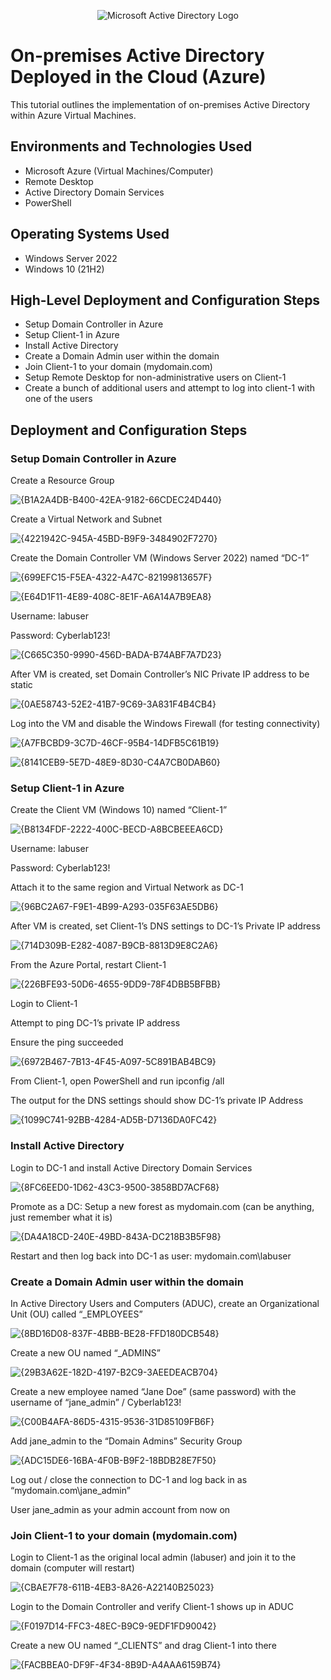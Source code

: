 <p align="center">
<img src="https://i.imgur.com/pU5A58S.png" alt="Microsoft Active Directory Logo"/>
</p>

<h1>On-premises Active Directory Deployed in the Cloud (Azure)</h1>
This tutorial outlines the implementation of on-premises Active Directory within Azure Virtual Machines.<br />




<h2>Environments and Technologies Used</h2>

- Microsoft Azure (Virtual Machines/Computer)
- Remote Desktop
- Active Directory Domain Services
- PowerShell

<h2>Operating Systems Used </h2>

- Windows Server 2022
- Windows 10 (21H2)

<h2>High-Level Deployment and Configuration Steps</h2>

- Setup Domain Controller in Azure
- Setup Client-1 in Azure
- Install Active Directory
- Create a Domain Admin user within the domain
- Join Client-1 to your domain (mydomain.com)
- Setup Remote Desktop for non-administrative users on Client-1
- Create a bunch of additional users and attempt to log into client-1 with one of the users

<h2>Deployment and Configuration Steps</h2>

<h3>Setup Domain Controller in Azure</h3>

<p>Create a Resource Group</p>

![{B1A2A4DB-B400-42EA-9182-66CDEC24D440}](https://github.com/user-attachments/assets/48271635-749e-40fb-865f-5d4cfe3f5016)

<p>Create a Virtual Network and Subnet</p>

![{4221942C-945A-45BD-B9F9-3484902F7270}](https://github.com/user-attachments/assets/a213cea2-4f4b-4d30-9b02-22661f0ee4be)

<p>Create the Domain Controller VM (Windows Server 2022) named “DC-1”</p>

![{699EFC15-F5EA-4322-A47C-82199813657F}](https://github.com/user-attachments/assets/453420bb-139d-40bc-aedf-5a552fb5c8e4)

![{E64D1F11-4E89-408C-8E1F-A6A14A7B9EA8}](https://github.com/user-attachments/assets/a68b40bf-4d22-493f-96dd-396df55a7388)

<p>Username: labuser</p>
<p>Password: Cyberlab123!</p>

![{C665C350-9990-456D-BADA-B74ABF7A7D23}](https://github.com/user-attachments/assets/0b6337e0-c8a1-4a98-bfd2-53603fc7015a)

<p>After VM is created, set Domain Controller’s NIC Private IP address to be static</p>

![{0AE58743-52E2-41B7-9C69-3A831F4B4CB4}](https://github.com/user-attachments/assets/75f93db1-7c58-4510-8ee4-65968e9f058f)

<p>Log into the VM and disable the Windows Firewall (for testing connectivity)</p>

![{A7FBCBD9-3C7D-46CF-95B4-14DFB5C61B19}](https://github.com/user-attachments/assets/c263bb0f-ebcf-4f36-991c-602215634153)

![{8141CEB9-5E7D-48E9-8D30-C4A7CB0DAB60}](https://github.com/user-attachments/assets/11805232-3412-4d60-83c3-5eed90834d0b)

<h3>Setup Client-1 in Azure</h3>

<p>Create the Client VM (Windows 10) named “Client-1”</p>

![{B8134FDF-2222-400C-BECD-A8BCBEEEA6CD}](https://github.com/user-attachments/assets/c5e48a2b-d121-4ac3-af47-29450f3352af)

<p>Username: labuser</p>
<p>Password: Cyberlab123!</p>
<p>Attach it to the same region and Virtual Network as DC-1</p>

![{96BC2A67-F9E1-4B99-A293-035F63AE5DB6}](https://github.com/user-attachments/assets/18f4ef24-878e-41f4-90ba-79d15944a23c)

<p>After VM is created, set Client-1’s DNS settings to DC-1’s Private IP address</p>

![{714D309B-E282-4087-B9CB-8813D9E8C2A6}](https://github.com/user-attachments/assets/ca1b6c98-85be-4fd2-9b76-23568b6daf4d)

<p>From the Azure Portal, restart Client-1</p>

![{226BFE93-50D6-4655-9DD9-78F4DBB5BFBB}](https://github.com/user-attachments/assets/d527f70b-1c28-493a-b1ea-a85a1c9bc68f)

<p>Login to Client-1</p>
<p>Attempt to ping DC-1’s private IP address</p>
<p>Ensure the ping succeeded</p>

![{6972B467-7B13-4F45-A097-5C891BAB4BC9}](https://github.com/user-attachments/assets/6c2b7178-e33a-4a8d-829c-5230834b97f2)

<p>From Client-1, open PowerShell and run ipconfig /all</p>
<p>The output for the DNS settings should show DC-1’s private IP Address</p>

![{1099C741-92BB-4284-AD5B-D7136DA0FC42}](https://github.com/user-attachments/assets/baa105bb-3be3-41a7-a8a0-70e4be1cdab3)

<h3>Install Active Directory</h3>

<p>Login to DC-1 and install Active Directory Domain Services</p>

![{8FC6EED0-1D62-43C3-9500-3858BD7ACF68}](https://github.com/user-attachments/assets/6a9936bf-d155-482a-a675-492464a3277a)

<p>Promote as a DC: Setup a new forest as mydomain.com (can be anything, just remember what it is)</p>

![{DA4A18CD-240E-49BD-843A-DC218B3B5F98}](https://github.com/user-attachments/assets/4fb4d3d7-6798-4465-96cb-180ef952d651)

<p>Restart and then log back into DC-1 as user: mydomain.com\labuser</p>

<h3>Create a Domain Admin user within the domain</h3>

<p>In Active Directory Users and Computers (ADUC), create an Organizational Unit (OU) called “_EMPLOYEES”</p>

![{8BD16D08-837F-4BBB-BE28-FFD180DCB548}](https://github.com/user-attachments/assets/88e7762b-4ebc-4316-a6e9-8953d6f6a592)

<p>Create a new OU named “_ADMINS”</p>

![{29B3A62E-182D-4197-B2C9-3AEEDEACB704}](https://github.com/user-attachments/assets/41bdb35d-7a1a-431f-9b7f-1cb845d1fdf5)

<p>Create a new employee named “Jane Doe” (same password) with the username of “jane_admin” / Cyberlab123!</p>

![{C00B4AFA-86D5-4315-9536-31D85109FB6F}](https://github.com/user-attachments/assets/34b75cc9-df00-44c1-b653-4b4fe9d31b6f)

<p>Add jane_admin to the “Domain Admins” Security Group</p>

![{ADC15DE6-16BA-4F0B-B9F2-18BDB28E7F50}](https://github.com/user-attachments/assets/b370b2ed-f264-4d90-9d39-ad7c4e503067)

<p>Log out / close the connection to DC-1 and log back in as “mydomain.com\jane_admin”</p>

<p>User jane_admin as your admin account from now on</p>

<h3>Join Client-1 to your domain (mydomain.com)</h3>

<p>Login to Client-1 as the original local admin (labuser) and join it to the domain (computer will restart)</p>

![{CBAE7F78-611B-4EB3-8A26-A22140B25023}](https://github.com/user-attachments/assets/c095048e-70b0-4dc6-a1b7-a79d9270fb0b)

<p>Login to the Domain Controller and verify Client-1 shows up in ADUC</p>

![{F0197D14-FFC3-48EC-B9C9-9EDF1FD90042}](https://github.com/user-attachments/assets/3d8af87a-7064-43ca-9229-367704cd8620)

<p></p>Create a new OU named “_CLIENTS” and drag Client-1 into there</p>

![{FACBBEA0-DF9F-4F34-8B9D-A4AAA6159B74}](https://github.com/user-attachments/assets/5f349693-cc20-499e-9d4c-a2e2aa1b378e)

